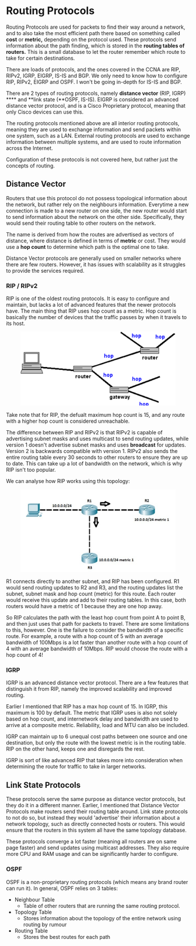 # Routing Protocols

Routing Protocols are used for packets to find their way around a network, and to also take the most efficient path there based on something called **cost** or **metric,** depending on the protocol used. These protocols send information about the path finding, which is stored in the **routing tables of routers.** This is a small database to let the router remember which route to take for certain destinations.&#x20;

There are loads of protocols, and the ones covered in the CCNA are RIP, RIPv2, IGRP, EIGRP, IS-IS and BGP. We only need to know how to configure RIP, RIPv2, EIGRP and OSPF. I won't be going in-depth for IS-IS and BGP.

There are 2 types of routing protocols, namely **distance vector** (RIP, IGRP) **** and **link state (**OSPF, IS-IS). EIGRP is considered an advanced distance vector protocol, and is a Cisco Proprietary protocol, meaning that only Cisco devices can use this.&#x20;

The routing protocols mentioned above are all interior routing protocols, meaning they are used to exchange information and send packets within one system, such as a LAN. External routing protocols are used to exchange information between multiple systems, and are used to route information across the Internet.

Configuration of these protocols is not covered here, but rather just the concepts of routing.

## Distance Vector&#x20;

Routers that use this protocol do not possess topological information about the network, but rather rely on the neighbours information. Everytime a new connection is made to a new router on one side, the new router would start to send information about the network on the other side. Specifically, they would send their routing table to other routers on the network.&#x20;

The name is derived from how the routes are advertised as vectors of distance, where distance is defined in terms of **metric** or cost. They would use a **hop count** to determine which path is the optimal one to take.&#x20;

Distance Vector protocols are generally used on smaller networks where there are few routers. However, it has issues with scalability as it struggles to provide the services required.&#x20;

### RIP / RIPv2

RIP is one of the oldest routing protocols. It is easy to configure and maintain, but lacks a lot of advanced features that the newer protocols have. The main thing that RIP uses hop count as a metric. Hop count is basically the number of devices that the traffic passes by when it travels to its host.&#x20;

<figure><img src="../../.gitbook/assets/image (2).png" alt=""><figcaption></figcaption></figure>

Take note that for RIP, the defualt maximum hop count is 15, and any route with a higher hop count is considered unreachable.&#x20;

The difference between RIP and RIPv2 is that RIPv2 is capable of advertising subnet masks and uses multicast to send routing updates, while version 1 doesn't advertise subnet masks and uses **broadcast** for updates. Version 2 is backwards compatible with version 1. RIPv2 also sends the entire routing table every 30 seconds to other routers to ensure they are up to date. This can take up a lot of bandwidth on the network, which is why RIP isn't too popular.&#x20;

We can analyse how RIP works using this topology:

<figure><img src="../../.gitbook/assets/image (343).png" alt=""><figcaption></figcaption></figure>

R1 connects directly to another subnet, and RIP has been configured. R1 would send routing updates to R2 and R3, and the routing updates list the subnet, subnet mask and hop count (metric) for this route. Each router would receive this update and add to their routing tables. In this case, both routers would have a metric of 1 because they are one hop away.

So RIP calculates the path with the least hop count from point A to point B, and then just uses that path for packets to travel. There are some limitations to this, however. One is the failure to consider the bandwidth of a specific route. For example, a route with a hop count of 5 with an average bandwidth of 100Mbps is a lot faster than another route with a hop count of 4 with an average bandwidth of 10Mbps. RIP would choose the route with a hop count of 4!

### IGRP

IGRP is an advanced distance vector protocol. There are a few features that distinguish it from RIP, namely the improved scalability and improved routing.

Earlier I mentioned that RIP has a max hop count of 15. In IGRP, this maximum is 100 by default. The metric that IGRP uses is also not solely based on hop count, and internetwork delay and bandwidth are used to arrive at a composite metric. Reliability, load and MTU can also be included.

IGRP can maintain up to 6 unequal cost paths between one source and one destination, but only the route with the lowest metric is in the routing table. RIP on the other hand, keeps one and disregards the rest.&#x20;

IGRP is sort of like advanced RIP that takes more into consideration when determining the route for traffic to take in larger networks.&#x20;

## Link State Protocols

These protocols serve the same purpose as distance vector protocols, but they do it in a different manner. Earlier, I mentioned that Distance Vector Protocols make routers send their routing table around. Link state protocols to not do so, but instead they would 'advertise' their information about a network topology, such as directly connected hosts or routers. This would ensure that the routers in this system all have the same topology database.&#x20;

These protocols converge a lot faster (meaning all routers are on same page faster) and send updates using multicast addresses. They also require more CPU and RAM usage and can be significantly harder to configure.

### OSPF

OSPF is a non-proprietary routing protocols (which means any brand router can run it).  In general, OSPF relies on 3 tables:

* Neighbour Table
  * Table of other routers that are running the same routing protocol.&#x20;
* Topology Table
  * Stores information about the topology of the entire network using routing by rumour
* Routing Table
  * Stores the best routes for each path

